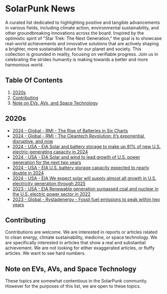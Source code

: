 # SolarPunk News
A curated list dedicated to highlighting positive and tangible advancements in various fields, including climate action, environmental sustainability, and other groundbreaking innovations across the board.
Inspired by the optimistic spirit of "Star Trek: The Next Generation," the goal is to showcase real-world achievements and innovative solutions that are actively shaping a brighter, more sustainable future for our planet and society.
This collection is grounded in reality, focusing on verifiable progress.
Join us in celebrating the strides humanity is making towards a better and more harmonious world.

## Table Of Contents
1. [2020s](#2020s)
2. [Contributing](#contributing)
3. [Note on EVs, AVs, and Space Technology](#evs-avs-space)


## 2020s <a name="2020s"></a>

* [2024 - Global - RMI - The Rise of Batteries in Six Charts](https://rmi.org/the-rise-of-batteries-in-six-charts-and-not-too-many-numbers/) 
* [2024 - Global - RMI - The Cleantech Revolution: It’s exponential, disruptive, and now](https://rmi.org/wp-content/uploads/dlm_uploads/2024/06/RMI-Cleantech-Revolution-pdf.pdf)
* [2024 - USA - EIA Solar and battery storage to make up 81% of new U.S. electric-generating capacity in 2024](https://www.eia.gov/todayinenergy/detail.php?id=61424)
* [2024 - USA - EIA Solar and wind to lead growth of U.S. power generation for the next two years](https://www.eia.gov/todayinenergy/detail.php?id=61242)
* [2024 - USA - EIA U.S. battery storage capacity expected to nearly double in 2024](https://www.eia.gov/todayinenergy/detail.php?id=61202)
* [2024 - USA - EIA We expect solar will supply almost all growth in U.S. electricity generation through 2025](https://www.eia.gov/todayinenergy/detail.php?id=61203)
* [2023 - USA - EIA Renewable generation surpassed coal and nuclear in the U.S. electric power sector in 2022](https://www.eia.gov/todayinenergy/detail.php?id=61107)
* [2023 - Global - Rystadenergy - Fossil fuel emissions to peak within two years](https://www.rystadenergy.com/news/fossil-fuel-emissions-to-peak-within-two-years-as-global-decarbonization-picks-up)


## Contributing <a name="contributing"></a>
Contributions are welcome. We are interested in reports or articles related to clean energy, climate sustainability, medicine, or space technology. We are specifically interested in articles that show a real and substantial achievement. We are not looking for either exaggerated articles, or fluffy articles. We want to see hard numbers. 

## Note on EVs, AVs, and Space Technology <a name="evs-avs-space"></a>
These topics are somewhat contentious in the SolarPunk community. However for the purposes of this list, we are open to these topics.
